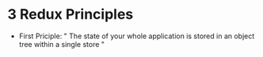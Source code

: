 # 3 Redux Principles
* First Priciple:
" The state of your whole application is stored in an object tree within a single store "


